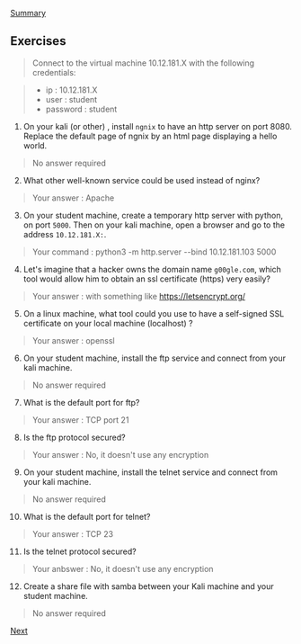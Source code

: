[Summary](./README.md)

## Exercises

> Connect to the virtual machine 10.12.181.X with the following credentials:

>  * ip : 10.12.181.X
>  * user : student
>  * password : student

1. On your kali (or other) , install ``ngnix`` to have an http server on port 8080. Replace the default page of ngnix by an html page displaying a hello world.

> No answer required  

2. What other well-known service could be used instead of nginx?

> Your answer : Apache

3. On your student machine, create a temporary http server with python, on port ``5000``. Then on your kali machine, open a browser and go to the address ``10.12.181.X:``.

> Your command : python3 -m http.server --bind 10.12.181.103 5000  

4. Let's imagine that a hacker owns the domain name ``g00gle.com``, which tool would allow him to obtain an ssl certificate (https) very easily?

> Your answer : with something like https://letsencrypt.org/  

5. On a linux machine, what tool could you use to have a self-signed SSL certificate on your local machine (localhost) ?

> Your answer : openssl

6. On your student machine, install the ftp service and connect from your kali machine.

> No answer required
  
7. What is the default port for ftp?

> Your answer : TCP port 21

8. Is the ftp protocol secured?

> Your answer : No, it doesn't use any encryption 

9. On your student machine, install the telnet service and connect from your kali machine.

> No answer required

10. What is the default port for telnet?

> Your answer : TCP 23

11. Is the telnet protocol secured?

> Your anbswer : No, it doesn't use any encryption

12. Create a share file with samba between your Kali machine and your student machine.

> No answer required

[Next](./Downloading_files.md)